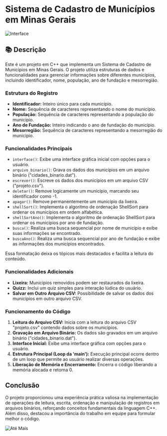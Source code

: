 

# Sistema de Cadastro de Municípios em Minas Gerais

![Interface](https://github.com/jpedroreiss/projetoc-/assets/78040348/3882d375-8ddb-4fa7-aba0-8bd761e3a44d)

##  📚 Descrição

Este é um projeto em C++ que implementa um Sistema de Cadastro de Municípios em Minas Gerais. O projeto utiliza estruturas de dados e funcionalidades para gerenciar informações sobre diferentes municípios, incluindo identificador, nome, população, ano de fundação e mesorregião.

### Estrutura do Registro

- **Identificador:** Inteiro único para cada município.
- **Nome:** Sequência de caracteres representando o nome do município.
- **População:** Sequência de caracteres representando a população do município.
- **Ano de Fundação:** Inteiro indicando o ano de fundação do município.
- **Mesorregião:** Sequência de caracteres representando a mesorregião do município.

### Funcionalidades Principais

- `interface()`: Exibe uma interface gráfica inicial com opções para o usuário.
- `arquivo_binario()`: Grava os dados dos municípios em um arquivo binário ("cidades_binario.dat").
- `escrever()`: Escreve os dados dos municípios em um arquivo CSV ("projeto.csv").
- `deletar()`: Remove logicamente um município, marcando seu identificador como -1.
- `apagar()`: Remove permanentemente um município da lixeira.
- `shellSort()`: Implementa o algoritmo de ordenação ShellSort para ordenar os municípios em ordem alfabética.
- `shellSortAno()`: Implementa o algoritmo de ordenação ShellSort para ordenar os municípios por ano de fundação.
- `busca()`: Realiza uma busca sequencial por nome de município e exibe suas informações se encontrado.
- `buscaAno()`: Realiza uma busca sequencial por ano de fundação e exibe as informações dos municípios encontrados.

Essa formatação deixa os tópicos mais destacados e facilita a leitura do conteúdo.

### Funcionalidades Adicionais

- **Lixeira:** Municípios removidos podem ser restaurados da lixeira.
- **Quizz:** Inclui um quiz simples para interação lúdica do usuário.
- **Salvar em Outro Arquivo CSV:** Possibilidade de salvar os dados dos municípios em outro arquivo CSV.


 ### Funcionamento do Código
 
 1. **Leitura do Arquivo CSV:** Inicia com a leitura do arquivo CSV "projeto.csv" contendo dados sobre os municípios.
 2. **Gravação em Arquivo Binário:** Os dados são gravados em um arquivo binário ("cidades_binario.dat").
 3. **Interface Inicial:** Exibe uma interface gráfica com opções para o usuário.
 4. **Estrutura Principal (Loop da 'main'):** Execução principal ocorre dentro de um loop que permite ao usuário realizar diversas operações.
 5. **Liberação de Memória e Encerramento:** Encerra o código liberando a memória alocada e retorna 0.

##  Conclusão

O projeto proporcionou uma experiência prática valiosa na implementação de operações de leitura, escrita, ordenação e manipulação de registros em arquivos binários, reforçando conceitos fundamentais da linguagem C++. Além disso, destacou a importância do trabalho em equipe para formular melhor o código.

![Até Mais](https://github.com/jpedroreiss/projeto/assets/78040348/1d487132-f11e-4768-b87f-f77696b3a4de)
